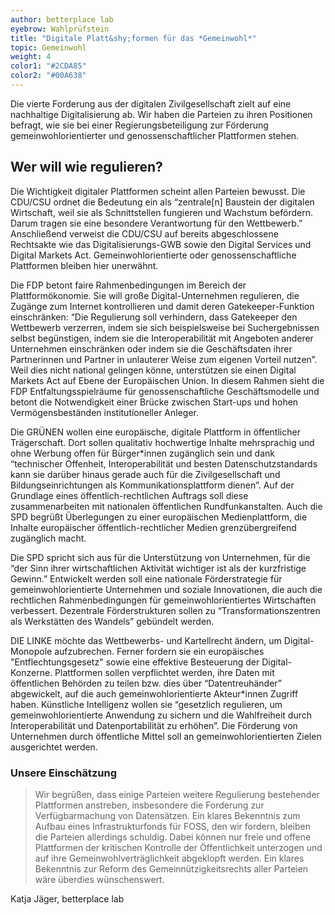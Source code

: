 ```yaml
---
author: betterplace lab
eyebrow: Wahlprüfstein
title: "Digitale Platt&shy;formen für das *Gemeinwohl*"
topic: Gemeinwohl
weight: 4
color1: "#2CDA85"
color2: "#00A638"
---
```


Die vierte Forderung aus der digitalen Zivilgesellschaft zielt auf eine nachhaltige Digitalisierung ab. Wir haben die Parteien zu ihren Positionen befragt, wie sie bei einer Regierungsbeteiligung zur Förderung gemeinwohlorientierter und genossenschaftlicher Plattformen stehen.

## Wer will wie regulieren?

Die Wichtigkeit digitaler Plattformen scheint allen Parteien bewusst. Die CDU/CSU ordnet die Bedeutung ein als “zentrale[n] Baustein der digitalen Wirtschaft, weil sie als Schnittstellen fungieren und Wachstum befördern. Darum tragen sie eine besondere  Verantwortung für den Wettbewerb.” Anschließend verweist die CDU/CSU auf bereits abgeschlossene Rechtsakte wie das Digitalisierungs-GWB sowie den Digital Services und Digital Markets Act. Gemeinwohlorientierte oder genossenschaftliche Plattformen bleiben hier unerwähnt.

Die FDP betont faire Rahmenbedingungen im Bereich der Plattformökonomie. Sie will große Digital-Unternehmen regulieren, die Zugänge zum Internet kontrollieren und damit deren Gatekeeper-Funktion einschränken: “Die Regulierung soll verhindern, dass Gatekeeper den Wettbewerb verzerren, indem sie sich beispielsweise bei Suchergebnissen selbst begünstigen, indem sie die Interoperabilität mit Angeboten anderer Unternehmen einschränken oder indem sie die Geschäftsdaten ihrer Partnerinnen und Partner in unlauterer Weise zum eigenen Vorteil nutzen”. Weil dies nicht national gelingen könne, unterstützen sie einen Digital Markets Act auf Ebene der Europäischen Union. In diesem Rahmen sieht die FDP Entfaltungsspielräume für genossenschaftliche Geschäftsmodelle und betont die Notwendigkeit einer Brücke zwischen Start-ups und hohen Vermögensbeständen institutioneller Anleger.

Die GRÜNEN wollen eine europäische, digitale Plattform in öffentlicher Trägerschaft. Dort sollen qualitativ hochwertige Inhalte mehrsprachig und ohne Werbung offen für Bürger\*innen zugänglich sein und dank “technischer Offenheit, Interoperabilität und besten Datenschutzstandards kann sie darüber hinaus gerade auch für die Zivilgesellschaft und Bildungseinrichtungen als Kommunikationsplattform dienen”. Auf der Grundlage eines öffentlich-rechtlichen Auftrags soll diese zusammenarbeiten mit  nationalen öffentlichen Rundfunkanstalten. Auch die SPD begrüßt Überlegungen zu einer europäischen Medienplattform, die Inhalte europäischer öffentlich-rechtlicher Medien grenzübergreifend zugänglich macht. 

Die SPD spricht sich aus für die Unterstützung von Unternehmen, für die “der Sinn ihrer wirtschaftlichen Aktivität wichtiger ist als der kurzfristige Gewinn.” Entwickelt werden soll eine nationale Förderstrategie für gemeinwohlorientierte Unternehmen und soziale Innovationen, die auch die rechtlichen Rahmenbedingungen für gemeinwohlorientiertes Wirtschaften verbessert. Dezentrale Förderstrukturen sollen zu “Transformationszentren als Werkstätten des Wandels” gebündelt werden. 

DIE LINKE möchte das Wettbewerbs- und Kartellrecht ändern, um Digital-Monopole aufzubrechen. Ferner fordern sie ein europäisches "Entflechtungsgesetz" sowie eine effektive Besteuerung der Digital-Konzerne. Plattformen sollen verpflichtet werden, ihre Daten mit öffentlichen Behörden zu teilen bzw. dies über “Datentreuhänder” abgewickelt, auf die auch gemeinwohlorientierte Akteur\*innen Zugriff haben. Künstliche Intelligenz wollen sie “gesetzlich regulieren, um gemeinwohlorientierte Anwendung zu sichern und die Wahlfreiheit durch Interoperabilität und Datenportabilität zu erhöhen”. Die Förderung von Unternehmen durch öffentliche Mittel soll an gemeinwohlorientierten Zielen ausgerichtet werden. 

### Unsere Einschätzung

> Wir begrüßen, dass einige Parteien weitere Regulierung bestehender Plattformen anstreben, insbesondere die Forderung zur Verfügbarmachung von Datensätzen. Ein klares Bekenntnis zum Aufbau eines Infrastrukturfonds für FOSS, den wir fordern, bleiben die Parteien allerdings schuldig. Dabei können nur freie und offene Plattformen der kritischen Kontrolle der Öffentlichkeit unterzogen und auf ihre Gemeinwohlverträglichkeit abgeklopft werden. Ein klares Bekenntnis zur Reform des Gemeinnützigkeitsrechts aller Parteien wäre überdies wünschenswert.

Katja Jäger, betterplace lab


